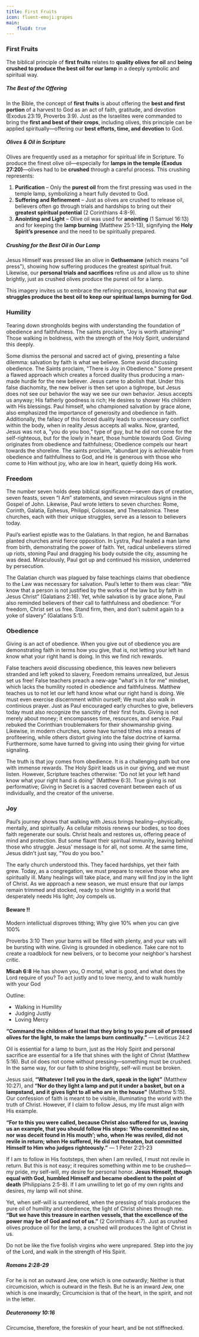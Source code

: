 ```yaml
---
title: First Fruits
icon: fluent-emoji:grapes
main:
    fluid: true
---
```

### First Fruits

The biblical principle of **first fruits** relates to **quality olives for oil** and **being crushed to produce the best oil for our lamp** in a deeply symbolic and spiritual way.

##### **The Best of the Offering**
In the Bible, the concept of **first fruits** is about offering the **best and first portion** of a harvest to God as an act of faith, gratitude, and devotion (Exodus 23:19, Proverbs 3:9). Just as the Israelites were commanded to bring the **first and best of their crops**, including olives, this principle can be applied spiritually—offering our **best efforts, time, and devotion** to God.

##### **Olives & Oil in Scripture**
Olives are frequently used as a metaphor for spiritual life in Scripture. To produce the finest olive oil—especially for **lamps in the temple (Exodus 27:20)**—olives had to be **crushed** through a careful process. This crushing represents:
1. **Purification** – Only the **purest oil** from the first pressing was used in the temple lamp, symbolizing a heart fully devoted to God.
2. **Suffering and Refinement** – Just as olives are crushed to release oil, believers often go through trials and hardships to bring out their **greatest spiritual potential** (2 Corinthians 4:8-9).
3. **Anointing and Light** – Olive oil was used for **anointing** (1 Samuel 16:13) and for keeping the **lamp burning** (Matthew 25:1-13), signifying the **Holy Spirit’s presence** and the need to be spiritually prepared.

##### **Crushing for the Best Oil in Our Lamp**
Jesus Himself was pressed like an olive in **Gethsemane** (which means "oil press"), showing how suffering produces the greatest spiritual fruit. Likewise, our **personal trials and sacrifices** refine us and allow us to shine brightly, just as crushed olives produce the purest oil for a lamp.

This imagery invites us to embrace the refining process, knowing that **our struggles produce the best oil to keep our spiritual lamps burning for God**.

### Humility

Tearing down strongholds begins with understanding the foundation of obedience and faithfulness. The saints proclaim, "Joy is worth attaining!" Those walking in boldness, with the strength of the Holy Spirit, understand this deeply.

Some dismiss the personal and sacred act of giving, presenting a false dilemma: salvation by faith is what we believe. Some avoid discussing obedience. The Saints proclaim, "There is Joy in Obedience." Some present a flawed approach which creates a forced duality thus producing a man-made hurdle for the new believer. Jesus came to abolish that. Under this false diachomity, the new beliver is then set upon a tighrope, but Jesus does not see our behavior the way we see our own behavior. Jesus accepts us anyway; His fatherly goodness is rich; He desires to shower His childern with His blessings. Paul himself, who championed salvation by grace alone, also emphasized the importance of generosity and obedience in faith. Additionally, the fallacy of this forced duality leads to unnecessary conflict within the body, when in reality Jesus accepts all walks. Now, granted, Jesus was not a, "you do you boo," type of guy, but he did not come for the self-righteous, but for the lowly in heart, those humble towards God. Giving originates from obedience and faithfulness; Obedience compels our heart towards the shoreline. The saints proclaim, "abundant joy is achievable from obedience and faithfullness to God, and He is generous with those who come to Him without joy, who are low in heart, quietly doing His work.

### Freedom

The number seven holds deep biblical significance—seven days of creation, seven feasts, seven “I Am” statements, and seven miraculous signs in the Gospel of John. Likewise, Paul wrote letters to seven churches: Rome, Corinth, Galatia, Ephesus, Philippi, Colossae, and Thessalonica. These churches, each with their unique struggles, serve as a lesson to believers today.

Paul’s earliest epistle was to the Galatians. In that region, he and Barnabas planted churches amid fierce opposition. In Lystra, Paul healed a man lame from birth, demonstrating the power of faith. Yet, radical unbelievers stirred up riots, stoning Paul and dragging his body outside the city, assuming he was dead. Miraculously, Paul got up and continued his mission, undeterred by persecution.

The Galatian church was plagued by false teachings claims that obedience to the Law was necessary for salvation. Paul’s letter to them was clear: “We know that a person is not justified by the works of the law but by faith in Jesus Christ” (Galatians 2:16). Yet, while salvation is by grace alone, Paul also reminded believers of their call to faithfulness and obedience: “For freedom, Christ set us free. Stand firm, then, and don’t submit again to a yoke of slavery” (Galatians 5:1).

### Obedience

Giving is an act of obedience. When you give out of obedience you are demonstrating faith in terms how you give, that is, not letting your left hand know what your right hand is doing. In this we find rich rewards. 

False teachers avoid discussing obedience, this leaves new believers stranded and left yoked to slavery, Freedom remains unrealized, but Jesus set us free! False teachers preach a new-age "what's in it for me" mindset, which lacks the humility rooted in obedience and faithfulness. Matthew teaches us to not let our left hand know what our right hand is doing. We must even exercise discernment within ourself; We must also walk in continious prayer. Just as Paul encouraged early churches to give, believers today must also recognize the sanctity of their first fruits. Giving is not merely about money; it encompasses time, resources, and service. Paul rebuked the Corinthian troublemakers for their showmanship giving. Likewise, in modern churches, some have turned tithes into a means of profiteering, while others distort giving into the false doctrine of karma. Furthermore, some have turned to giving into using their giving for virtue signaling.

The truth is that joy comes from obedience. It is a challenging path but one with immense rewards. The Holy Spirit leads us in our giving, and we must listen. However, Scripture teaches otherwise: “Do not let your left hand know what your right hand is doing” (Matthew 6:3). True giving is not performative; Giving in Secret is a sacred covenant between each of us individually, and the creator of the universe.

### Joy

Paul’s journey shows that walking with Jesus brings healing—physically, mentally, and spiritually. As cellular mitosis renews our bodies, so too does faith regenerate our souls. Christ heals and restores us, offering peace of mind and protection. But some flaunt their spiritual immunity, leaving behind those who struggle. Jesus’ message is for all, not some. At the same time, Jesus didn't just say, "You do you boo."

The early church understood this. They faced hardships, yet their faith grew. Today, as a congregation, we must prepare to receive those who are spiritually ill. Many healings will take place, and many will find joy in the light of Christ. As we approach a new season, we must ensure that our lamps remain trimmed and stocked, ready to shine brightly in a world that desperately needs His light; Joy compels us.

#### Beware !!

Modern intellictual disproves tithing; Why give 10% when you can give 100%

Proverbs 3:10
Then your barns will be filled with plenty, and your vats will be bursting with wine.
Giving is grounded in obedience. Take care not to create a roadblock for new belivers, or to become your neighbor's harshest critic.

**Micah 6:8**
He has shown you, O mortal, what is good, and what does the Lord require of you? To act justly and to love mercy, and to walk humbly with your God

Outline:

- Walking in Humility
- Judging Justly
- Loving Mercy

**“Command the children of Israel that they bring to you pure oil of pressed olives for the light, to make the lamps burn continually.”** — Leviticus 24:2  

Oil is essential for a lamp to burn, just as the Holy Spirit and personal sacrifice are essential for a life that shines with the light of Christ (Matthew 5:16). But oil does not come without pressing—something must be crushed. In the same way, for our faith to shine brightly, self-will must be broken.  

Jesus said, **“Whatever I tell you in the dark, speak in the light”** (Matthew 10:27), and **“Nor do they light a lamp and put it under a basket, but on a lampstand, and it gives light to all who are in the house”** (Matthew 5:15). Our confession of faith is meant to be visible, illuminating the world with the truth of Christ. However, if I claim to follow Jesus, my life must align with His example.  

**“For to this you were called, because Christ also suffered for us, leaving us an example, that you should follow His steps: ‘Who committed no sin, nor was deceit found in His mouth’; who, when He was reviled, did not revile in return; when He suffered, He did not threaten, but committed Himself to Him who judges righteously.”** — 1 Peter 2:21-23  

If I am to follow in His footsteps, then when I am reviled, I must not revile in return. But this is not easy; it requires something within me to be crushed—my pride, my self-will, my desire for personal honor. **Jesus Himself, though equal with God, humbled Himself and became obedient to the point of death** (Philippians 2:5-8). If I am unwilling to let go of my own rights and desires, my lamp will not shine.  

Yet, when self-will is surrendered, when the pressing of trials produces the pure oil of humility and obedience, the light of Christ shines through me. **“But we have this treasure in earthen vessels, that the excellence of the power may be of God and not of us.”** (2 Corinthians 4:7). Just as crushed olives produce oil for the lamp, a crushed will produces the light of Christ in us.

Do not be like the five foolish virgins who were unprepared. Step into the joy of the Lord, and walk in the strength of His Spirit.

##### Romans 2:28-29

For he is not an outward Jew, one which is one outwardly; Neither is that circumcision, which is outward in the flesh. But he is an inward Jew, one which is one inwardly; Circumcision is that of the heart, in the spirit, and not in the letter.

##### Deuteronomy 10:16

Circumcise, therefore, the foreskin of your heart, and be not stiffnecked. 
